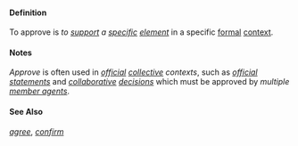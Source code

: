 #### Definition

To approve is *to [support](https://github.com/gcassel/Modular-Organization-Terminology/blob/master/terms/support.md) a [specific](https://github.com/gcassel/Modular-Organization-Terminology/blob/master/terms/specific.md) [element](https://github.com/gcassel/Modular-Organization-Terminology/blob/master/terms/element.md)* in a specific [formal](https://github.com/gcassel/Modular-Organization-Terminology/blob/master/terms/form.md) [context](https://github.com/gcassel/Modular-Organization-Terminology/blob/master/terms/context.md).

#### Notes 

*Approve* is often used in *[official](https://github.com/gcassel/Modular-Organization-Terminology/blob/master/terms/official.md) [collective](https://github.com/gcassel/Modular-Organization-Terminology/blob/master/terms/collective.md) contexts*, such as *[official](https://github.com/gcassel/Modular-Organization-Terminology/blob/master/terms/official.md) [statements](https://github.com/gcassel/Modular-Organization-Terminology/blob/master/terms/state.md)* and *[collaborative](https://github.com/gcassel/Modular-Organization-Terminology/blob/master/terms/collaborate.md) [decisions](https://github.com/gcassel/Modular-Organization-Terminology/blob/master/terms/decide.md)* which must be approved by *multiple [member agents](https://github.com/gcassel/Modular-Organization-Terminology/blob/master/compound-terms/member-agent.md)*.

#### See Also

*[agree](https://github.com/gcassel/Modular-Organization-Terminology/blob/master/terms/agree.md)*, *[confirm](https://github.com/gcassel/Modular-Organization-Terminology/blob/master/terms/confirm.md)*
